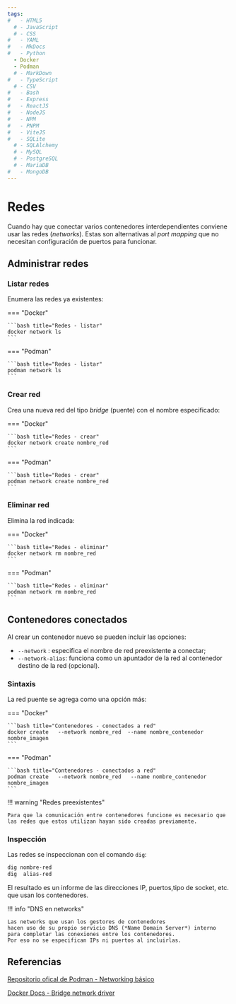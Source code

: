 ```yaml
---
tags:
#   - HTML5
  # - JavaScript
  # - CSS
#   - YAML
#   - MkDocs
#   - Python
  - Docker
  - Podman
  # - MarkDown
#   - TypeScript
  # - CSV
#   - Bash
#   - Express
#   - ReactJS
#   - NodeJS
#   - NPM
#   - PNPM
#   - ViteJS
#   - SQLite
  # - SQLAlchemy
  # - MySQL
  # - PostgreSQL
  # - MariaDB
#   - MongoDB
---
```



# Redes 
<!-- 
Es posible interconectar los contenedores mediante redes puente (*bridge*) creadas en Docker. -->

<!-- Los contenedores se interconectan mediante redes puente (*bridge)*. -->


Cuando hay que conectar varios contenedores interdependientes conviene usar las redes (*networks*). 
Estas son alternativas al *port mapping*
que no necesitan configuración de puertos para funcionar.


## Administrar redes

### Listar redes

Enumera las redes ya existentes:

=== "Docker"

    ```bash title="Redes - listar"
    docker network ls
    ```
=== "Podman" 

    ```bash title="Redes - listar"
    podman network ls
    ```

### Crear red

Crea una nueva red del tipo *bridge* (puente) con el nombre especificado:

=== "Docker"

    ```bash title="Redes - crear"
    docker network create nombre_red
    ```

=== "Podman" 

    ```bash title="Redes - crear"
    podman network create nombre_red
    ```

### Eliminar red

Elimina la red indicada:

=== "Docker"

    ```bash title="Redes - eliminar"
    docker network rm nombre_red
    ```

=== "Podman" 

    ```bash title="Redes - eliminar"
    podman network rm nombre_red
    ```

## Contenedores conectados
<!-- 
Crea un contenedor que incluya conexión a la red *bridge* indicada. 
La red puente se indica como una opción más:
 -->


Al crear un contenedor nuevo se pueden incluir las opciones:

- `--network` :   especifica el nombre de red preexistente a conectar;
- `--network-alias`: funciona como un apuntador de la red al contenedor destino de la red (opcional).


### Sintaxis

La red puente se agrega como una opción más:

=== "Docker"

    ```bash title="Contenedores - conectados a red"
    docker create   --network nombre_red  --name nombre_contenedor  nombre_imagen
    ```

=== "Podman" 

    ```bash title="Contenedores - conectados a red"
    podman create   --network nombre_red   --name nombre_contenedor  nombre_imagen
    ```

!!! warning "Redes preexistentes"

    Para que la comunicación entre contenedores funcione es necesario que las redes que estos utilizan hayan sido creadas previamente.


### Inspección

Las redes se inspeccionan con el comando `dig`:

```bash title="Inspección de redes"
dig nombre-red
dig  alias-red
```

El resultado es un informe de las direcciones IP, puertos,tipo de socket, etc. que usan los contenedores.


!!! info  "DNS en networks"

    Las networks que usan los gestores de contenedores
    hacen uso de su propio servicio DNS (*Name Domain Server*) interno 
    para completar las conexiones entre los contenedores.
    Por eso no se especifican IPs ni puertos al incluirlas.



## Referencias


[Repositorio ofical de Podman - Networking básico](https://github.com/containers/podman/blob/main/docs/tutorials/basic_networking.md)


[Docker Docs - Bridge network driver](https://docs.docker.com/engine/network/drivers/bridge/)